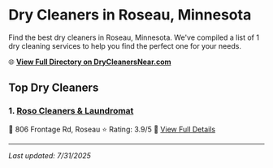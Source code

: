 # Dry Cleaners in Roseau, Minnesota

Find the best dry cleaners in Roseau, Minnesota. We've compiled a list of 1 dry cleaning services to help you find the perfect one for your needs.

🌐 **[View Full Directory on DryCleanersNear.com](https://drycleanersnear.com/city/US/Minnesota/Roseau)**

## Top Dry Cleaners

### 1. [Roso Cleaners & Laundromat](https://drycleanersnear.com/dryCleaner/6882e5240559ff12261bf79e/roso-cleaners-laundromat)
📍 806 Frontage Rd, Roseau
⭐ Rating: 3.9/5
🔗 [View Full Details](https://drycleanersnear.com/dryCleaner/6882e5240559ff12261bf79e/roso-cleaners-laundromat)


---

*Last updated: 7/31/2025*

